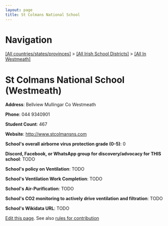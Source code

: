 ```yaml
---
layout: page
title: St Colmans National School
---
```

# Navigation

[[All countries/states/provinces]](../../..) > [[All Irish School Districts]](../..) > [[All In Westmeath]](..)

# St Colmans National School (Westmeath)

**Address**: Bellview Mullingar Co Westmeath

**Phone**: 044 9340901

**Student Count**: 467

**Website**: <http://www.stcolmansns.com>

**School's overall airborne virus protection grade (0-5)**: 0

**Discord, Facebook, or WhatsApp group for discovery/advocacy for THIS school**: TODO

**School's policy on Ventilation**: TODO

**School's Ventilation Work Completion**: TODO

**School's Air-Purification**: TODO

**School's CO2 monitoring to actively drive ventilation and filtration**: TODO

**School's Wikidata URL**: TODO


[Edit this page](https://github.com/ventilate-schools/Ireland/edit/main/./Westmeath/St_Colmans_National_School.md). See also [rules for contribution](../../../contribution-rules/)